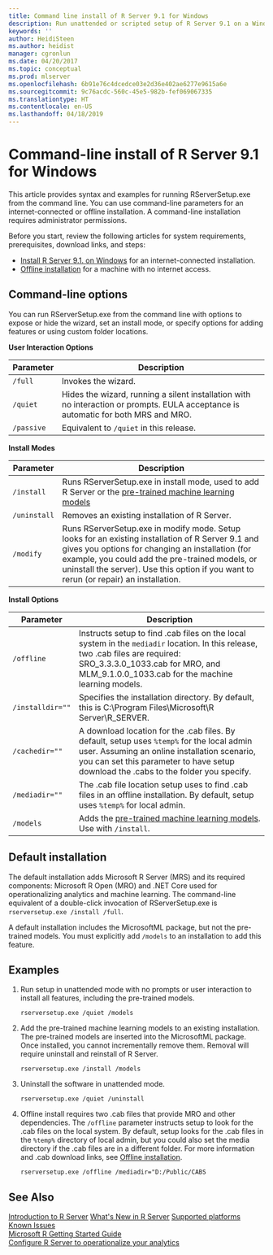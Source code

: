 ```yaml
---
title: Command line install of R Server 9.1 for Windows
description: Run unattended or scripted setup of R Server 9.1 on a Windows operating system
keywords: ''
author: HeidiSteen
ms.author: heidist
manager: cgronlun
ms.date: 04/20/2017
ms.topic: conceptual
ms.prod: mlserver
ms.openlocfilehash: 6b91e76c4dcedce03e2d36e402ae6277e9615a6e
ms.sourcegitcommit: 9c76acdc-560c-45e5-982b-fef069067335
ms.translationtype: HT
ms.contentlocale: en-US
ms.lasthandoff: 04/18/2019
---
```

# <a name="command-line-install-of-r-server-91-for-windows"></a>Command-line install of R Server 9.1 for Windows

This article provides syntax and examples for running RServerSetup.exe from the command line. You can use command-line parameters for an internet-connected or offline installation. A command-line installation requires administrator permissions.

Before you start, review the following articles for system requirements, prerequisites, download links, and steps:

+ [Install R Server 9.1. on Windows](r-server-install-windows.md) for an internet-connected installation.
+ [Offline installation](r-server-install-windows-offline.md) for a machine with no internet access.

## <a name="command-line-options"></a>Command-line options

You can run RServerSetup.exe from the command line with options to expose or hide the wizard, set an install mode, or specify options for adding features or using custom folder locations.

**User Interaction Options**

| Parameter | Description |
|-----------|-------------|
| `/full` | Invokes the wizard. |
| `/quiet` | Hides the wizard, running a silent installation with no interaction or prompts. EULA acceptance is automatic for both MRS and MRO. |
| `/passive` | Equivalent to `/quiet` in this release. |

 
**Install Modes**

| Parameter | Description |
|-----------|-------------|
| `/install` | Runs RServerSetup.exe in install mode, used to add R Server or the [pre-trained machine learning models](microsoftml-install-pretrained-models.md)|
| `/uninstall` | Removes an existing installation of R Server. |
| `/modify` | Runs RServerSetup.exe in modify mode. Setup looks for an existing installation of R Server 9.1 and gives you options for changing an installation (for example, you could add the pre-trained models, or uninstall the server). Use this option if you want to rerun (or repair) an installation. |

 
**Install Options**

| Parameter | Description |
|-----------|-------------|
| `/offline` | Instructs setup to find .cab files on the local system in the `mediadir` location. In this release, two .cab files are required: SRO_3.3.3.0_1033.cab for MRO, and MLM_9.1.0.0_1033.cab for the machine learning models.|
| `/installdir=""` | Specifies the installation directory. By default, this is C:\Program Files\Microsoft\R Server\R_SERVER. |
| `/cachedir=""` | A download location for the .cab files. By default, setup uses `%temp%` for the local admin user. Assuming an online installation scenario, you can set this parameter to have setup download the .cabs to the folder you specify. |
| `/mediadir=""` | The .cab file location setup uses to find .cab files in an offline installation. By default, setup uses `%temp%` for local admin. |
| `/models` | Adds the [pre-trained machine learning models](microsoftml-install-pretrained-models.md). Use with `/install`.|


## <a name="default-installation"></a>Default installation

The default installation adds Microsoft R Server (MRS) and its required components: Microsoft R Open (MRO) and .NET Core used for operationalizing analytics and machine learning. The command-line equivalent of a double-click invocation of RServerSetup.exe is `rserversetup.exe /install /full`.

A default installation includes the MicrosoftML package, but not the pre-trained models. You must explicitly add `/models` to an installation to add this feature.

## <a name="examples"></a>Examples

1. Run setup in unattended mode with no prompts or user interaction to install all features, including the pre-trained models.

   `rserversetup.exe /quiet /models`

2. Add the pre-trained machine learning models to an existing installation. The pre-trained models are inserted into the MicrosoftML package. Once installed, you cannot incrementally remove them. Removal will require uninstall and reinstall of R Server. 

   `rserversetup.exe /install /models`

3. Uninstall the software in unattended mode.

   `rserversetup.exe /quiet /uninstall`  

4. Offline install requires two .cab files that provide MRO and other dependencies. The `/offline` parameter instructs setup to look for the .cab files on the local system. By default, setup looks for the .cab files in the `%temp%` directory of local admin, but you could also set the media directory if the .cab files are in a different folder. For more information and .cab download links, see [Offline installation](r-server-install-windows-offline.md).

   `rserversetup.exe /offline /mediadir="D:/Public/CABS` 

## <a name="see-also"></a>See Also

 [Introduction to R Server](../what-is-microsoft-r-server.md) [What's New in R Server](../whats-new-in-r-server.md) [Supported platforms](r-server-install-supported-platforms.md)  
 [Known Issues](../resources-known-issues.md)  
 [Microsoft R Getting Started Guide](../microsoft-r-getting-started.md)    
 [Configure R Server to operationalize your analytics](operationalize-r-server-one-box-config.md)
